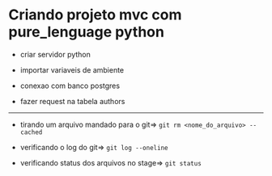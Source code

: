 # Criando projeto mvc com pure_lenguage python


* criar servidor python

* importar variaveis de ambiente

* conexao com banco postgres

* fazer request na tabela authors
_____________________________________________

- tirando um arquivo mandado para o git=> `git rm <nome_do_arquivo> --cached`


- verificando o log do git=> `git log --oneline`


- verificando status dos arquivos no stage=> `git status`